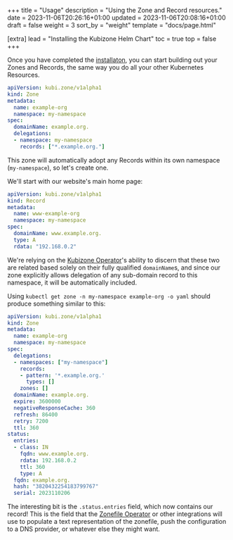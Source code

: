 +++
title = "Usage"
description = "Using the Zone and Record resources."
date = 2023-11-06T20:26:16+01:00
updated = 2023-11-06T20:08:16+01:00
draft = false
weight = 3
sort_by = "weight"
template = "docs/page.html"

[extra]
lead = "Installing the Kubizone Helm Chart"
toc = true
top = false
+++

Once you have completed the [installaton](./installation), you can start building out your Zones and Records,
the same way you do all your other Kubernetes Resources.

```yaml
apiVersion: kubi.zone/v1alpha1
kind: Zone
metadata:
  name: example-org
  namespace: my-namespace
spec:
  domainName: example.org.
  delegations:
  - namespace: my-namespace
    records: ["*.example.org."]
```
This zone will automatically adopt any Records within its own namespace (`my-namespace`), so let's create one.

We'll start with our website's main home page:

```yaml
apiVersion: kubi.zone/v1alpha1
kind: Record
metadata:
  name: www-example-org
  namespace: my-namespace
spec:
  domainName: www.example.org.
  type: A
  rdata: "192.168.0.2"
```

We're relying on the [Kubizone Operator](../operators/kubizone/)'s ability to discern that these two are related
based solely on their fully qualified `domainName`s, and since our zone explicitly allows delegation of any sub-domain
record to this namespace, it will be automatically included.

Using `kubectl get zone -n my-namespace example-org -o yaml` should produce something similar to this:

```yaml
apiVersion: kubi.zone/v1alpha1
kind: Zone
metadata:
  name: example-org
  namespace: my-namespace
spec:
  delegations:
  - namespaces: ["my-namespace"]
    records:
    - pattern: '*.example.org.'
      types: []
    zones: []
  domainName: example.org.
  expire: 3600000
  negativeResponseCache: 360
  refresh: 86400
  retry: 7200
  ttl: 360
status:
  entries:
  - class: IN
    fqdn: www.example.org.
    rdata: 192.168.0.2
    ttl: 360
    type: A
  fqdn: example.org.
  hash: "3820432254183799767"
  serial: 2023110206
```

The interesting bit is the `.status.entries` field, which now contains our record! This is the field
that the [Zonefile Operator](../operators/zonefile/) or other integrations will use to populate a text
representation of the zonefile, push the configuration to a DNS provider, or whatever else they might
want.